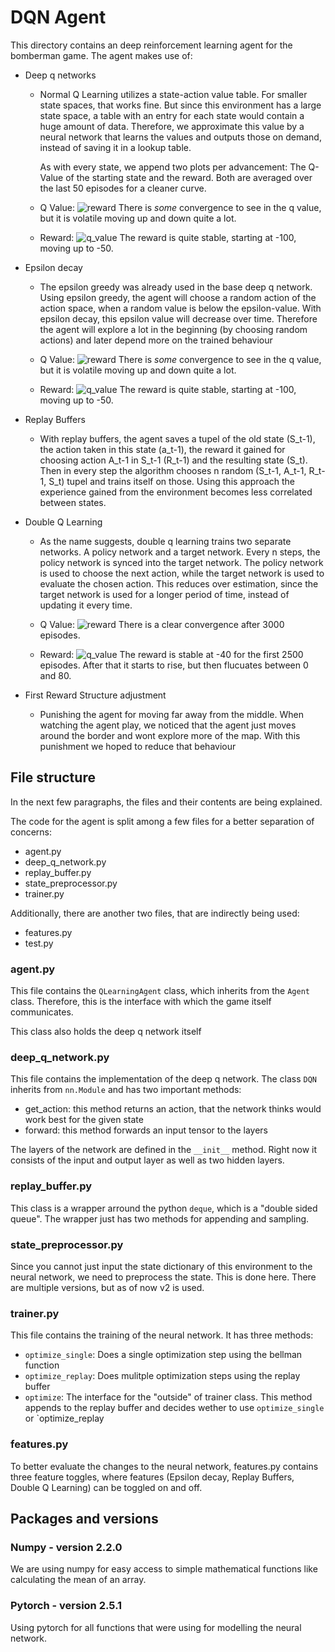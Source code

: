 # DQN Agent

This directory contains an deep reinforcement learning agent for the bomberman game. The agent makes use of:
- Deep q networks
  - Normal Q Learning utilizes a state-action value table. For smaller state spaces, that works fine. But since this
    environment has a large state space, a table with an entry for each state would contain a huge amount of data.
    Therefore, we approximate this value by a neural network that learns the values and outputs those on demand, instead
    of saving it in a lookup table.
    
    As with every state, we append two plots per advancement: The Q-Value of the starting state and the reward. Both are
    averaged over the last 50 episodes for a cleaner curve.
    
  - Q Value:
    ![reward](../../plots/0_only_dqn/q_value.png)
    There is _some_ convergence to see in the q value, but it is volatile moving up and down quite a lot.
    
  - Reward:
    ![q_value](../../plots/0_only_dqn/reward.png)
    The reward is quite stable, starting at -100, moving up to -50.
  
- Epsilon decay
  - The epsilon greedy was already used in the base deep q network. Using epsilon greedy, the agent will choose a random
    action of the action space, when a random value is below the epsilon-value.
    With epsilon decay, this epsilon value will decrease over time. Therefore the agent will explore a lot in the
    beginning (by choosing random actions) and later depend more on the trained behaviour
  - Q Value:
    ![reward](../../plots/1_epsilon_greedy/q_value.png)
    There is _some_ convergence to see in the q value, but it is volatile moving up and down quite a lot.
    
  - Reward:
    ![q_value](../../plots/1_epsilon_greedy/reward.png)
    The reward is quite stable, starting at -100, moving up to -50.
  
- Replay Buffers
  - With replay buffers, the agent saves a tupel of the old state (S_t-1), the action taken in this state (a_t-1), 
    the reward it gained for choosing action A_t-1 in S_t-1 (R_t-1) and the resulting state (S_t).
    Then in every step the algorithm chooses n random (S_t-1, A_t-1, R_t-1, S_t) tupel and trains itself on those.
    Using this approach the experience gained from the environment becomes less correlated between states.
- Double Q Learning
  - As the name suggests, double q learning trains two separate networks. A policy network and a target network. Every n
    steps, the policy network is synced into the target network. The policy network is used to choose the next action,
    while the target network is used to evaluate the chosen action. This reduces over estimation, since the target
    network is used for a longer period of time, instead of updating it every time.

  - Q Value:
    ![reward](../../plots/3_double_q_learning/q_value.png)
    There is a clear convergence after 3000 episodes.

  - Reward:
    ![q_value](../../plots/3_double_q_learning/reward.png)
    The reward is stable at -40 for the first 2500 episodes. After that it starts to rise, but then flucuates between 0
    and 80.
  
- First Reward Structure adjustment
  - Punishing the agent for moving far away from the middle. When watching the agent play, we noticed that the agent
    just moves around the border and wont explore more of the map. With this punishment we hoped to reduce that 
    behaviour

## File structure

In the next few paragraphs, the files and their contents are being explained.

The code for the agent is split among a few files for a better separation of concerns:
- agent.py 
- deep_q_network.py
- replay_buffer.py
- state_preprocessor.py
- trainer.py

Additionally, there are another two files, that are indirectly being used:
- features.py
- test.py

### agent.py

This file contains the `QLearningAgent` class, which inherits from the `Agent` class. Therefore, this is the interface
with which the game itself communicates.

This class also holds the deep q network itself

### deep_q_network.py

This file contains the implementation of the deep q network. The class `DQN` inherits from `nn.Module` and has two
important methods:

- get_action: this method returns an action, that the network thinks would work best for the given state
- forward: this method forwards an input tensor to the layers

The layers of the network are defined in the `__init__` method. Right now it consists of the input and output layer
as well as two hidden layers.

### replay_buffer.py

This class is a wrapper arround the python `deque`, which is a "double sided queue".
The wrapper just has two methods for appending and sampling.

### state_preprocessor.py

Since you cannot just input the state dictionary of this environment to the neural network, we need to preprocess the
state. This is done here. There are multiple versions, but as of now v2 is used.

### trainer.py

This file contains the training of the neural network. It has three methods:

- `optimize_single`: Does a single optimization step using the bellman function
- `optimize_replay`: Does mulitple optimization steps using the replay buffer
- `optimize`: The interface for the "outside" of trainer class. This method appends to the replay buffer and decides wether to use `optimize_single` or `optimize_replay

### features.py

To better evaluate the changes to the neural network, features.py contains three feature toggles, where features
(Epsilon decay, Replay Buffers, Double Q Learning) can be toggled on and off.

## Packages and versions

### Numpy - version 2.2.0
We are using numpy for easy access to simple mathematical functions like calculating the mean of an array.
 
### Pytorch - version 2.5.1
Using pytorch for all functions that were using for modelling the neural network.
